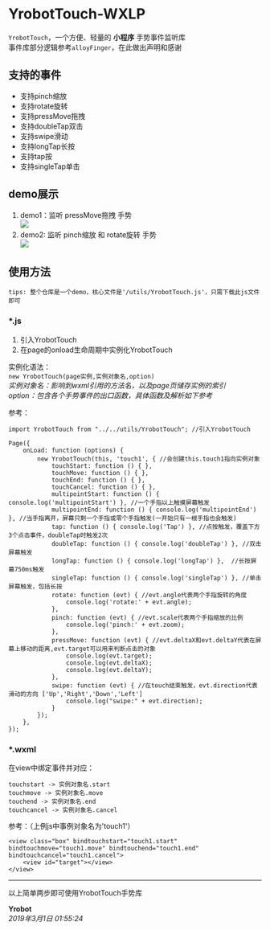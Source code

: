 # YrobotTouch-WXLP
`YrobotTouch`，一个方便、轻量的 __小程序__ 手势事件监听库  
事件库部分逻辑参考`alloyFinger`，在此做出声明和感谢  

## 支持的事件  
- 支持pinch缩放  
- 支持rotate旋转  
- 支持pressMove拖拽  
- 支持doubleTap双击  
- 支持swipe滑动  
- 支持longTap长按  
- 支持tap按  
- 支持singleTap单击  

## demo展示  
1. demo1：监听 pressMove拖拽 手势  
![](https://ws1.sinaimg.cn/large/d586f89bly1g0nnub7hlzg205k09wq8s.gif)  
2. demo2: 监听 pinch缩放 和 rotate旋转 手势  
![](https://ws1.sinaimg.cn/large/d586f89bly1g0nrjpavpng205k0bx481.gif)

## 使用方法  
`tips: 整个仓库是一个demo，核心文件是'/utils/YrobotTouch.js'，只需下载此js文件即可`  

### *.js  
1. 引入YrobotTouch
2. 在page的onload生命周期中实例化YrobotTouch  

实例化语法：    
`new YrobotTouch(page实例,实例对象名,option)`  
_实例对象名：影响到wxml引用的方法名，以及page页储存实例的索引_  
_option：包含各个手势事件的出口函数，具体函数及解析如下参考_

参考：
```
import YrobotTouch from "../../utils/YrobotTouch"; //引入YrobotTouch

Page({
    onLoad: function (options) {
        new YrobotTouch(this, 'touch1', { //会创建this.touch1指向实例对象
            touchStart: function () { },
            touchMove: function () { },
            touchEnd: function () { },
            touchCancel: function () { },
            multipointStart: function () { console.log('multipointStart') }, //一个手指以上触摸屏幕触发
            multipointEnd: function () { console.log('multipointEnd') }, //当手指离开，屏幕只剩一个手指或零个手指触发(一开始只有一根手指也会触发)
            tap: function () { console.log('Tap') }, //点按触发，覆盖下方3个点击事件，doubleTap时触发2次 
            doubleTap: function () { console.log('doubleTap') }, //双击屏幕触发
            longTap: function () { console.log('longTap') },  //长按屏幕750ms触发
            singleTap: function () { console.log('singleTap') }, //单击屏幕触发，包括长按
            rotate: function (evt) { //evt.angle代表两个手指旋转的角度
                console.log('rotate:' + evt.angle);
            },
            pinch: function (evt) { //evt.scale代表两个手指缩放的比例
                console.log('pinch:' + evt.zoom);
            },
            pressMove: function (evt) { //evt.deltaX和evt.deltaY代表在屏幕上移动的距离,evt.target可以用来判断点击的对象
                console.log(evt.target);
                console.log(evt.deltaX);
                console.log(evt.deltaY);
            },
            swipe: function (evt) { //在touch结束触发，evt.direction代表滑动的方向 ['Up','Right','Down','Left']
                console.log("swipe:" + evt.direction);
            }
        });
    },
});  
```

### *.wxml  
在view中绑定事件并对应：  
```
touchstart -> 实例对象名.start  
touchmove -> 实例对象名.move  
touchend -> 实例对象名.end    
touchcancel -> 实例对象名.cancel   
```

参考：（上例js中事例对象名为'touch1'）
```
<view class="box" bindtouchstart="touch1.start" bindtouchmove="touch1.move" bindtouchend="touch1.end" bindtouchcancel="touch1.cancel">
    <view id="target"></view>
</view>
```

-----
以上简单两步即可使用YrobotTouch手势库


__Yrobot__  
_2019年3月1日 01:55:24_

